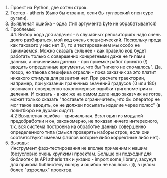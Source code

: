 1. Проект на Python, две сотни строк.    
2. Тестер - atheris (было бы странно, если бы гугловский опен сурс ругали).    
3. Выявленая ошибка - одна (тип аргумента byte не обрабатывается)  
4. Проблемы:  
   4.1. Выбор кода для задачек - в случайных репозиториях надо очень долго разбираться, мой код очень специфический.
   Поскольку прода как такового у нас нет (!), то и тестированием мы особо не занимаемся. Можно сказать сильнее - как правило код будет работать только с совершенно конкретными даже не
   типами данных, а значениями данных - при приемке работ принято (!) вводить определнные аргументы, что бы "ничего не сломалось". Да, позор, но такова специфика отрасли - пока заказчик за это платит
   никакого стимула для развития нет. При расчете траектории, например, при указании граничных значений градусов (0 или 180) возникают совершенно закономерные ошибки тригонометрии и деления. И сказать - а как же на самом деле надо заказчик не готов,
   может только сказать "поставьте ограничитель, что бы оператор не мог такое вводить, он не должен посылать изделие через полюс" (в политбюро не дураки сидят).   
   4.2  Выявленая ошибка - тривиальная. Взял один из модулей предобработки и он, закономерно, не показал ничего интересного, т.к. вся система построена на обработке данных совершенно определенного типа (смысл проверять наборы строк, если они соответствуют именам файлов которые либо корректные либо нет).  
5. Выводы:  
  Инструмент фазз-тестирования не вполне применим к нашим (безусловно очень хрупким) проектам. Больше он подходит для библиотек (в API atheris так и укзано - import some_library, засунул для прикола библиотеку numpy и ошибок не нашлось : )),
  в целом более "взрослых" проектов.    
   
   
